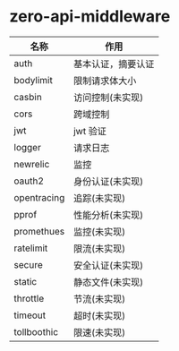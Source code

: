 # zero-api-middleware

| 名称        | 作用               |
| ----------- | ------------------ |
| auth        | 基本认证，摘要认证 |
| bodylimit   | 限制请求体大小     |
| casbin      | 访问控制(未实现)   |
| cors        | 跨域控制           |
| jwt         | jwt 验证           |
| logger      | 请求日志           |
| newrelic    | 监控               |
| oauth2      | 身份认证(未实现)   |
| opentracing | 追踪(未实现)       |
| pprof       | 性能分析(未实现)   |
| promethues  | 监控(未实现)       |
| ratelimit   | 限流(未实现)       |
| secure      | 安全认证(未实现)   |
| static      | 静态文件(未实现)   |
| throttle    | 节流(未实现)       |
| timeout     | 超时(未实现)       |
| tollboothic | 限速(未实现)       |
